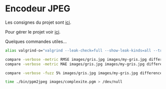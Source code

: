 # Encodeur JPEG

Les consignes du projet sont [ici](https://formationc.pages.ensimag.fr/projet/jpeg/jpeg/).

Pour gérer le projet voir [ici](https://gitlab.ensimag.fr/vincentn/encodeur-jpeg/-/boards).

Quelques commandes utiles...
```bash
alias valgrind-o="valgrind --leak-check=full --show-leak-kinds=all --track-origins=yes --verbose --log-file=valgrind-out.txt"

compare -verbose -metric RMSE images/gris.jpg images/my-gris.jpg difference.jpg
compare -verbose -metric MAE images/gris.jpg images/my-gris.jpg difference.jpg

compare -verbose -fuzz 5% images/gris.jpg images/my-gris.jpg difference.jpg

time ./bin/ppm2jpeg images/complexite.pgm > /dev/null
```

